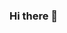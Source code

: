 ### Hi there 👋

<!--
**JUSTPERKY/JUSTPERKY** is a ✨ _special_ ✨ repository because its `README.md` (this file) appears on your GitHub profile.

Here are some ideas to get you started:

- 🔭 I’m currently working on ...
- 🌱 I’m currently learning Data Science
- 👯 I’m looking to collaborate on ...
- 🤔 I’m looking for help with Data Analysis Techniques
- 💬 Ask me about ...
- 📫 How to reach me: ...
- 😄 Pronouns: ...
- ⚡ Fun fact: ...
-->
